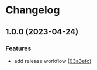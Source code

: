 # Changelog

## 1.0.0 (2023-04-24)


### Features

* add release workflow ([03a3efc](https://github.com/pysan3/nim_pandoc/commit/03a3efccf55873c74497e43c068a3b7a4c77a9b9))
